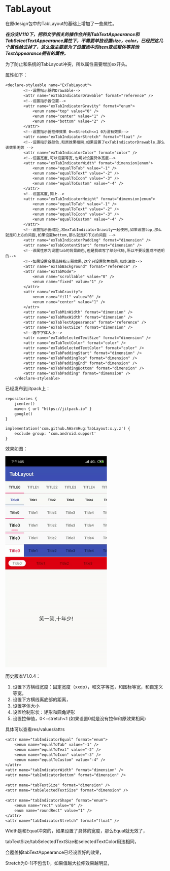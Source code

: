 

# TabLayout

在原design包中的TabLayout的基础上增加了一些属性。

***在分支V110下，把和文字相关的操作合并到TabTextAppearance和TabSelectTextAppearance属性下，不需要单独设置size，color，已经把这几个属性给去掉了，这么做主要是为了设置选中的item变成粗体等其他TextAppearance拥有的属性。***

为了防止和系统的TabLayout冲突，所以属性需要增加ex开头。

属性如下：

```
<declare-styleable name="ExTabLayout">
        <!--设置指示器的Drawable-->
        <attr name="exTabIndicatorDrawable" format="reference" />
        <!--设置指示器位置-->
        <attr name="exTabIndicatorGravity" format="enum">
            <enum name="top" value="0" />
            <enum name="center" value="1" />
            <enum name="bottom" value="2" />
        </attr>
        <!--设置指示器拉伸效果 0<=Stretch<=1 0为没有效果-->
        <attr name="exTabIndicatorStretch" format="float" />
        <!--设置指示器颜色,和原效果相同,如果设置了exTabIndicatorDrawable,那么该效果无效 -->
        <attr name="exTabIndicatorColor" format="color" />
        <!--设置宽度,可以设置等宽,也可以设置具体宽度-->
        <attr name="exTabIndicatorWidth" format="dimension|enum">
            <enum name="equalToTab" value="-1" />
            <enum name="equalToText" value="-2" />
            <enum name="equalToIcon" value="-3" />
            <enum name="equalToCustom" value="-4" />
        </attr>
        <!--设置高度,同上-->
        <attr name="exTabIndicatorHeight" format="dimension|enum">
            <enum name="equalToTab" value="-1" />
            <enum name="equalToText" value="-2" />
            <enum name="equalToIcon" value="-3" />
            <enum name="equalToCustom" value="-4" />
        </attr>
        <!--设置指示器间距,和exTabIndicatorGravity一起使用,如果设置top,那么就是和上方的间距,如果设置bottom,那么就是和下方的间距 -->
        <attr name="exTabIndicatorPadding" format="dimension" />
        <attr name="exTabContentStart" format="dimension" />
        <!--该属性原为设置tab的背景颜色,但是我改写了部分代码,所以不要设置成不透明的-->
        <!--如果设置会覆盖掉指示器效果,这个只设置聚焦效果,如水波纹-->
        <attr name="exTabBackground" format="reference" />
        <attr name="exTabMode">
            <enum name="scrollable" value="0" />
            <enum name="fixed" value="1" />
        </attr>
        <attr name="exTabGravity">
            <enum name="fill" value="0" />
            <enum name="center" value="1" />
        </attr>
        <attr name="exTabMinWidth" format="dimension" />
        <attr name="exTabMaxWidth" format="dimension" />
        <attr name="exTabTextAppearance" format="reference" />
        <attr name="exTabTextSize" format="dimension" />
        <!--选中字体大小-->
        <attr name="exTabSelectedTextSize" format="dimension" />
        <attr name="exTabTextColor" format="color" />
        <attr name="exTabSelectedTextColor" format="color" />
        <attr name="exTabPaddingStart" format="dimension" />
        <attr name="exTabPaddingTop" format="dimension" />
        <attr name="exTabPaddingEnd" format="dimension" />
        <attr name="exTabPaddingBottom" format="dimension" />
        <attr name="exTabPadding" format="dimension" />
    </declare-styleable>

```

已经发布到jitpack上：

```
repositories {
    jcenter()
    maven { url "https://jitpack.io" }
    google()
}
```

```
implementation('com.github.AWarmHug:TabLayout:x.y.z') {
    exclude group: 'com.android.support'
}
```

效果如图：

![image](image/tablayout.gif)

历史版本V1.0.4：

1. 设置下方横线宽度：固定宽度（xxdp），和文字等宽，和图标等宽，和自定义等宽，
2. 设置下方横线离底部的距离，
3. 设置字体大小
4. 设置绘制形状：矩形和圆角矩形
5. 设置拉伸值，0<=stretch<1 (如果设置0就是没有拉伸和原效果相同)

具体可以查看res/values/attrs

```
<attr name="tabIndicatorEqual" format="enum">
    <enum name="equalToTab" value="-1" />
    <enum name="equalToText" value="-2" />
    <enum name="equalToIcon" value="-3" />
    <enum name="equalToCustom" value="-4" />
</attr>
<attr name="tabIndicatorWidth" format="dimension" />
<attr name="tabIndicatorBottom" format="dimension" />

<attr name="tabTextSize" format="dimension" />
<attr name="tabSelectedTextSize" format="dimension" />

<attr name="tabIndicatorShape" format="enum">
    <enum name="rect" value="0" />
    enum name="roundRect" value="1" />
</attr>
<attr name="tabIndicatorStretch" format="float" />
```

Width是和Equal冲突的，如果设置了具体的宽度，那么Equal就无效了，

tabTextSize/tabSelectedTextSize和selectedTextColor用法相同，

会覆盖掉tabTextAppearance已经设置好的效果，

Stretch为0-1(不包含1)，如果值越大拉伸效果越明显，